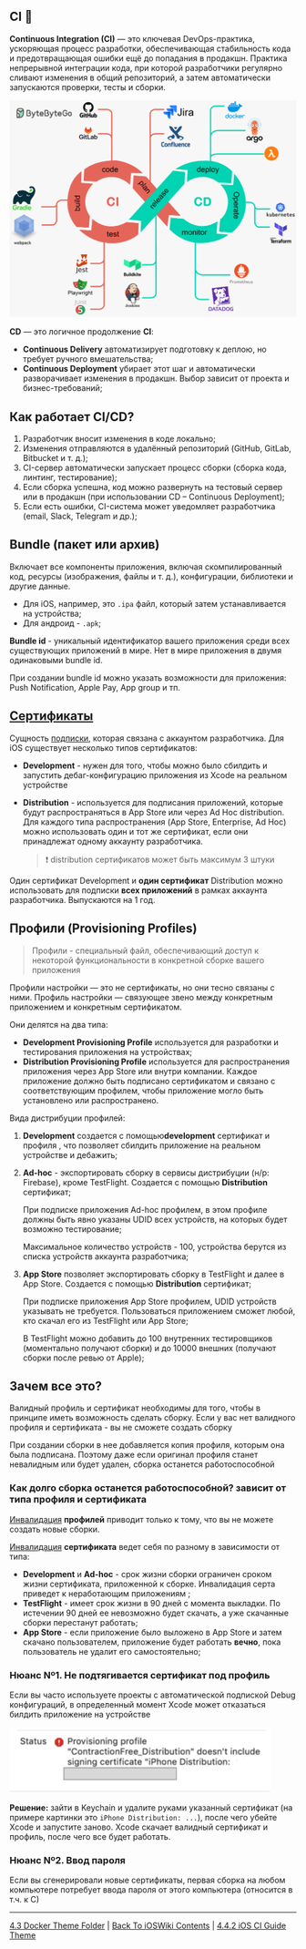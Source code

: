 ## CI 🚀

**Continuous Integration (CI)** — это ключевая DevOps-практика, ускоряющая процесс разработки, обеспечивающая стабильность кода и предотвращающая ошибки ещё до попадания в продакшн. Практика непрерывной интеграции кода, при которой разработчики регулярно сливают изменения в общий репозиторий, а затем автоматически запускаются проверки, тесты и сборки.

![CICD](https://github.com/eldaroid/pictures/blob/master/iOSWiki/Common/CICD.png?raw=true)

**CD** — это логичное продолжение **CI**:
* **Continuous Delivery** автоматизирует подготовку к деплою, но требует ручного вмешательства;
* **Continuous Deployment** убирает этот шаг и автоматически разворачивает изменения в продакшн. Выбор зависит от проекта и бизнес-требований;

## Как работает CI/CD?

1. Разработчик вносит изменения в коде локально;
2. Изменения отправляются в удалённый репозиторий (GitHub, GitLab, Bitbucket и т. д.);
3. CI-сервер автоматически запускает процесс сборки (сборка кода, линтинг, тестирование);
4. Если сборка успешна, код можно развернуть на тестовый сервер или в продакшн (при использовании CD – Continuous Deployment);
5. Если есть ошибки, CI-система может уведомляет разработчика (email, Slack, Telegram и др.);

## Bundle (пакет или архив)

Включает все компоненты приложения, включая скомпилированный код, ресурсы (изображения, файлы и т. д.), конфигурации, библиотеки и другие данные. 
* Для iOS, например, это `.ipa` файл, который затем устанавливается на устройства;
* Для андроид - `.apk`;

**Bundle id** - уникальный идентификатор вашего приложения среди всех существующих приложений в мире. Нет в мире приложения в двумя одинаковыми bundle id. 

При создании bundle id можно указать возможности для приложения: Push Notification, Apple Pay, App group и тп.


## [Сертификаты](/2%20ComputerScience/2.5%20Cybersecurity/2.5.4%20Digital%20Signature%20(signing).md)

Сущность [подписки](/2%20ComputerScience/2.5%20Cybersecurity/2.5.4%20Digital%20Signature%20(signing).md), которая связана с аккаунтом разработчика. Для iOS существует несколько типов сертификатов:

* **Development** - нужен для того, чтобы можно было сбилдить и запустить дебаг-конфигурацию приложения из Xcode на реальном устройстве

* **Distribution** - используется для подписания приложений, которые будут распространяться в App Store или через Ad Hoc distribution. Для каждого типа распространения (App Store, Enterprise, Ad Hoc) можно использовать один и тот же сертификат, если они принадлежат одному аккаунту разработчика.

    > ❗ distribution сертификатов может быть максимум 3 штуки

Один сертификат Development и **один сертификат** Distribution можно использовать для подписки **всех приложений** в рамках аккаунта разработчика. Выпускаются на 1 год.

## Профили (Provisioning Profiles)

> Профили - специальный файл, обеспечивающий доступ к некоторой функциональности в конкретной сборке вашего приложения

Профили настройки — это не сертификаты, но они тесно связаны с ними. Профиль настройки — связующее звено между конкретным приложением и конкретным сертификатом. 

Они делятся на два типа: 
* **Development Provisioning Profile** используется для разработки и тестирования приложения на устройствах; 
* **Distribution Provisioning Profile** используется для распространения приложения через App Store или внутри компании. Каждое приложение должно быть подписано сертификатом и связано с соответствующим профилем, чтобы приложение могло быть установлено или распространено.

Вида дистрибуции профилей:

1. **Development** создается с помощью**development** сертификат и профиля  , что позволяет сбилдить приложение на реальном устройстве и дебажить; 
2. **Ad-hoc** - экспортировать сборку в сервисы дистрибуции (н/р: Firebase), кроме TestFlight. Создается с помощью **Distribution** сертификат;
    
    При подписке приложения Ad-hoc профилем, в этом профиле должны быть явно указаны UDID всех устройств, на которых будет возможно тестирование;
    
    Максимальное количество устройств - 100, устройства берутся из списка устройств аккаунта разработчика;
3. **App Store** позволяет экспортировать сборку в TestFlight и далее в App Store. Создается с помощью **Distribution** сертификат;

    При подписке приложения App Store профилем, UDID устройств указывать не требуется. Пользоваться приложением сможет любой, кто скачал его из TestFlight или App Store;
    
     B TestFlight можно добавить до 100 внутренних тестировщиков (моментально получают сборки) и до 10000 внешних (получают сборки после ревью от Apple);

## Зачем все это?

Валидный профиль и сертификат необходимы для того, чтобы в принципе иметь возможность сделать сборку. Если у вас нет валидного профиля и сертификата - вы не сможете создать сборку

При создании сборки в нее добавляется копия профиля, которым она была подписана. Поэтому даже если оригинал профиля станет невалидным или будет удален, сборка останется работоспособной

### Как долго сборка останется работоспособной? зависит от типа профиля и сертификата

[Инвалидация](https://github.com/eldaroid/iOSWiki/blob/master/5%20Swift/5.2%20Glossary.md#инвалидация) **профилей** приводит только к тому, что вы не можете создать новые сборки. 

[Инвалидация](https://github.com/eldaroid/iOSWiki/blob/master/5%20Swift/5.2%20Glossary.md#инвалидация) **сертификата** ведет себя по разному в зависимости от типа:

* **Development** и **Ad-hoc** - срок жизни сборки ограничен сроком жизни сертификата, приложенной к сборке. Инвалидация серта приведет к неработающим приложениям  ;
* **TestFlight** - имеет срок жизни в 90 дней с момента выкладки. По истечении 90 дней ее невозможно будет скачать, а уже скачанные сборки перестанут работать;
* **App Store** - если приложение было выложено в App Store и затем скачано пользователем, приложение будет работать **вечно**, пока пользователь не удалит его самостоятельно; 

### Нюанс Nº1. Не подтягивается сертификат под профиль

Если вы часто используете проекты с автоматической подпиской Debug конфигураций, в определенный момент Xcode может отказаться билдить приложение на устройстве

![](https://github.com/eldaroid/pictures/blob/master/iOSWiki/Swift/ProvisionDoesNotIncludeCertificate.png?raw=true)

**Решение:** зайти в Keychain и удалите руками указанный сертификат (на примере картинки это `iPhone Distribution: ...`), после чего убейте Xcode и запустите заново. Xcode скачает валидный сертификат и профиль, после чего все будет работать.

### Нюанс Nº2. Ввод пароля

Если вы сгенерировали новые сертификаты, первая сборка на любом компьютере потребует ввода пароля от этого компьютера (относится в т.ч. к С) 

---

[4.3 Docker Theme Folder](/4%20Linkage/4.3%20Docker/) | [Back To iOSWiki Contents](https://github.com/eldaroid/iOSWiki) | [4.4.2 iOS CI Guide Theme](/4%20Linkage/4.4%20CI:CD/4.4.2%20%20iOS_CI.md)